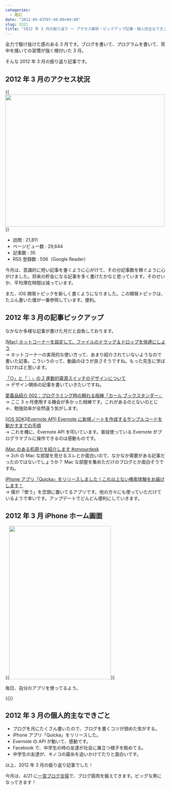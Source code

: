 ```yaml
---
categories:
  - 雑記
date: "2012-04-03T07:40:09+09:00"
slug: 3221
title: "2012 年 3 月の振り返り 〜 アクセス解析・ピックアップ記事・個人的主なできごと 〜"
---
```


全力で駆け抜けた感のある 3 月です。ブログを書いて、プログラムを書いて、背中を掻いての習慣が強く根付いた 3 月。

そんな 2012 年 3 月の振り返り記事です。

## 2012 年 3 月のアクセス状況

{{<img alt="" src="/images/2012/04/3221_1.png" width="500" height="414">}}

- 訪問 : 21,811
- ページビュー数 : 29,644
- 記事数 : 35
- RSS 登録数 : 506（Google Reader）

今月は、意識的に短い記事を書くように心がけて、その分記事数を稼ぐように心がけました。将来の貯金になる記事を多く書けたかなと思っています。そのせいか、平均滞在時間は減っています。

また、iOS 開発トピックを新しく書くようになりました。この開発トピックは、たぶん書いた僕が一番参照しています。便利。

## 2012 年 3 月の記事ピックアップ

なかなか多様な記事が書けた月だと自負しております。

[[Mac] ホットコーナーを設定して、ファイルのドラッグ＆ドロップを快適にしよう](http://rakuishi.com/archives/2683/)  
→ ホットコーナーの実用的な使い方って、あまり紹介されていないようなので書いた記事。こういうのって、動画のほうが良さそうですね。もった先生に学ばなければと思います。

[「○」と「｜」の 2 進数的電源スイッチのデザインについて](http://rakuishi.com/design/2942/)  
→ デザイン関係の記事を書いていきたいですね。

[愛着品紹介 002：プログラミング時の頼れる相棒「カール ブックスタンダー」](http://rakuishi.com/archives/3008/)  
→ ここ 3 ヶ月使用する機会が多かった相棒です。これがあるのとないのとじゃ、勉強効率が全然違う気がします。

[[iOS SDK][Evernote API] Evernote に新規ノートを作成するサンプルコードを動かすまでの手順](http://rakuishi.com/archives/3068/)  
→ これを機に、Evernote API を叩いています。普段使っている Evernote がプログラマブルに操作できるのは感動ものです。

[iMac のある机周りを紹介します #onyourdesk](http://rakuishi.com/archives/3106/)  
→ 2ch の Mac な部屋を見せるスレとか面白いので、なかなか需要がある記事だったのではないでしょうか？ Mac な部屋を集めただけのブログとか面白そうですね。

[iPhone アプリ「Quicka」をリリースしました！これ以上ない検索体験をお届けします！](http://rakuishi.com/archives/3144/)  
→ 僕が「使う」を念頭に置いてるアプリです。他の方々にも使っていただけているようで幸いです。アップデートでどんどん便利にしていきます。

## 2012 年 3 月 iPhone ホーム画面

{{<img alt="" src="/images/2012/04/3221_2.png" width="320" height="480">}}

毎日、自分のアプリを使ってるよう。

{{<app id="511606108" title="Quicka 1.0（￥85）" src="http://a2.mzstatic.com/us/r1000/104/Purple/v4/c5/e7/f3/c5e7f362-6f60-53a8-dbe0-dbec33f240ee/ibjG3fNt4Phm08ZnZUjx0g-temp-upload.cqnwvlfj.100x100-75.png">}}

## 2012 年 3 月の個人的主なできごと

- ブログを月にたくさん書いたので、ブログを書くコツが掴めた気がする。
- iPhone アプリ「Quicka」をリリースした。
- Evernote の API が動いて、感動です。
- Facebook で、中学生の時の友達が社会に巣立つ様子を眺めてる。
- 中学生の友達が、キノコの菌糸を追いかけてたりと面白いです。

以上、2012 年 3 月の振り返り記事でした！

今月は、4/21 に[一宮ブログ合宿](http://tweetvite.com/event/blog_off1)で、ブログ筋肉を鍛えてきます。ビッグな男になってきます！
